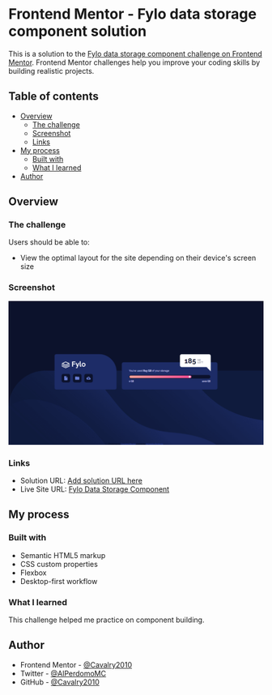 # Frontend Mentor - Fylo data storage component solution

This is a solution to the [Fylo data storage component challenge on Frontend Mentor](https://www.frontendmentor.io/challenges/fylo-data-storage-component-1dZPRbV5n). Frontend Mentor challenges help you improve your coding skills by building realistic projects.

## Table of contents

- [Overview](#overview)
  - [The challenge](#the-challenge)
  - [Screenshot](#screenshot)
  - [Links](#links)
- [My process](#my-process)
  - [Built with](#built-with)
  - [What I learned](#what-i-learned)
- [Author](#author)

## Overview

### The challenge

Users should be able to:

- View the optimal layout for the site depending on their device's screen size

### Screenshot

![Desktop Preview](./images/screenshot.png)

### Links

- Solution URL: [Add solution URL here](https://www.frontendmentor.io/solutions/responsive-fylo-data-storage-component-with-flexbox-LtJoXHqnyt)
- Live Site URL: [Fylo Data Storage Component](https://fylo-component-alejandro.netlify.app)

## My process

### Built with

- Semantic HTML5 markup
- CSS custom properties
- Flexbox
- Desktop-first workflow

### What I learned

This challenge helped me practice on component building.

## Author

- Frontend Mentor - [@Cavalry2010](https://www.frontendmentor.io/profile/Cavalry2010)
- Twitter - [@AlPerdomoMC](https://www.twitter.com/AlPerdomoMC)
- GitHub - [@Cavalry2010](https://www.github.com/Cavalry2010)

